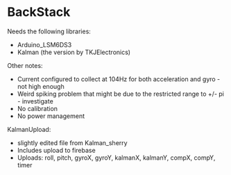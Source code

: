 # BackStack

Needs the following libraries:
- Arduino_LSM6DS3
- Kalman (the version by TKJElectronics)

Other notes:
- Current configured to collect at 104Hz for both acceleration and gyro - not high enough
- Weird spiking problem that might be due to the restricted range to +/- pi - investigate
- No calibration
- No power management


KalmanUpload:
 - slightly edited file from Kalman_sherry
 - Includes upload to firebase
 - Uploads: roll, pitch, gyroX, gyroY, kalmanX, kalmanY, compX, compY, timer

